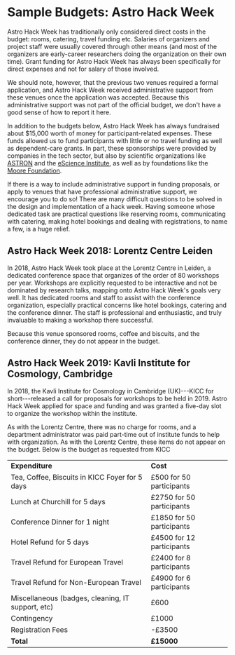 # Sample Budgets: Astro Hack Week

Astro Hack Week has traditionally only considered direct costs in the budget: rooms, 
catering, travel funding etc. Salaries of organizers and project staff were usually 
covered through other means (and most of the organizers are early-career researchers 
doing the organization on their own time). Grant funding for Astro Hack Week has 
always been specifically for direct expenses and not for salary of those involved.

We should note, however, that the previous two venues required a formal application, 
and Astro Hack Week received administrative support from these venues once the application 
was accepted. Because this administrative support was not part of the official budget, we 
don't have a good sense of how to report it here.

In addition to the budgets below, Astro Hack Week has always fundraised about 
$15,000 worth of money for participant-related expenses. These funds allowed us 
to fund participants with little or no travel funding as well as dependent-care 
grants. In part, these sponsorships were provided by companies in the tech sector, 
but also by scientific organizations like [ASTRON](https://www.astron.nl) and 
the [eScience Institute](https://escience.washington.edu), as well as by foundations 
like the [Moore Foundation](https://www.moore.org).

If there is a way to include administrative support in funding proposals, or apply to 
venues that have professional administrative support, we encourage you to do so! There 
are many difficult questions to be solved in the design and implementation of a hack week.
Having someone whose dedicated task are practical questions like reserving rooms, communicating 
with catering, making hotel bookings and dealing with registrations, to name a few, is a 
huge relief.


## Astro Hack Week 2018: Lorentz Centre Leiden

In 2018, Astro Hack Week took place at the Lorentz Centre in Leiden, a dedicated conference 
space that organizes of the order of 80 workshops per year. Workshops are explicitly requested to 
be interactive and not be dominated by research talks, mapping onto Astro Hack Week's goals 
very well. It has dedicated rooms and staff to assist with the conference organization, 
especially practical concerns like hotel bookings, catering and the conference dinner.
The staff is professional and enthusiastic, and truly invaluable to making a workshop there 
successful.

Because this venue sponsored rooms, coffee and biscuits, and the conference dinner, they do 
not appear in the budget. 






## Astro Hack Week 2019: Kavli Institute for Cosmology, Cambridge

In 2018, the Kavli Institute for Cosmology in Cambridge (UK)---KICC for short---released a call 
for proposals for workshops to be held in 2019. Astro Hack Week applied for space and funding 
and was granted a five-day slot to organize the workshop within the institute.

As with the Lorentz Centre, there was no charge for rooms, and a department administrator 
was paid part-time out of institute funds to help with organization. As with the Lorentz Centre, 
these items do not appear on the budget. 
Below is the budget as requested from KICC

<table>
   <tr>
     <td><b>Expenditure</b>
     <td><b>Cost</b>
   </tr>
   <tr>
      <td>
       Tea, Coffee, Biscuits in KICC Foyer for 5 days  
      </td>
      <td>
        &#163;500 for 50 participants
      </td>
   </tr>

   <tr>
      <td>
        Lunch at Churchill for 5 days
      </td>
      <td>
        &#163;2750 for 50 participants
      </td>
   </tr>

   <tr>
      <td>
       Conference Dinner for 1 night
      </td>
      <td>
       £1850 for 50 participants
      </td>
   </tr>

   <tr>
      <td>
        Hotel Refund for 5 days
      </td>
      <td>
       £4500 for 12 participants
      </td>
   </tr>

   <tr>
      <td>
        Travel Refund for European Travel
      </td>
      <td>
        £2400 for 8 participants
      </td>
   </tr>

   <tr>
      <td>
        Travel Refund for Non-European Travel    
      </td>
      <td>
        £4900 for 6 participants
      </td>
   </tr>

   <tr>
      <td>
        Miscellaneous (badges, cleaning, IT support, etc)
      </td>
      <td>
       £600
      </td>
   </tr>

   <tr>
      <td>
        Contingency
      </td>
      <td>
        £1000
      </td>
   </tr>

   <tr>
      <td>
         Registration Fees
      </td>
      <td>
         -£3500
      </td>
   </tr>

   <tr>
      <td>
        <b>Total</b>
      </td>
      <td>
       <b>£15000</b>
      </td>
   </tr>



</table>
